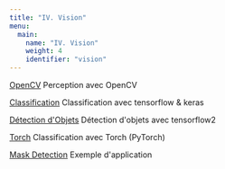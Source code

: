 ```yaml
---
title: "IV. Vision"
menu:
  main:
    name: "IV. Vision"
    weight: 4
    identifier: "vision"
---
```


[OpenCV](opencv/) Perception avec OpenCV

[Classification](classification_tf2/) Classification avec tensorflow & keras

[Détection d'Objets](object_detection_tf2/) Détection d'objets avec tensorflow2

[Torch](pytorch/) Classification avec Torch (PyTorch)

[Mask Detection](mask_detection/) Exemple d'application
